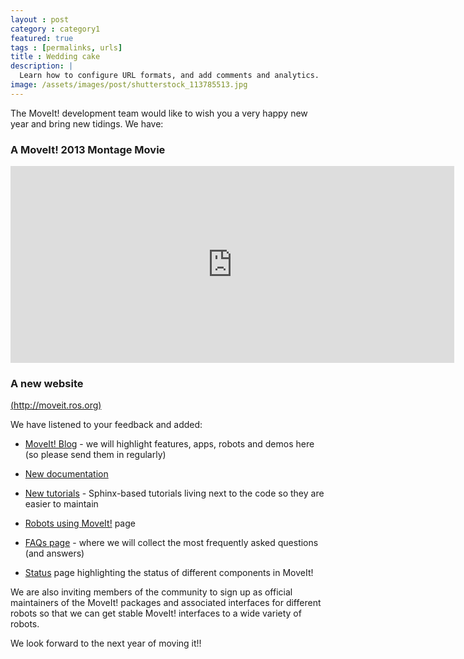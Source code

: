 ```yaml
---
layout : post
category : category1
featured: true
tags : [permalinks, urls]
title : Wedding cake
description: |
  Learn how to configure URL formats, and add comments and analytics.
image: /assets/images/post/shutterstock_113785513.jpg
---
```


The MoveIt! development team would like to wish you a very happy new year and bring new tidings. We have:


### A MoveIt! 2013 Montage Movie


<iframe width="710" height="315" src="https://www.youtube.com/embed/dblCGZzeUqs" frameborder="0" allowfullscreen></iframe>


### A new website


[(http://moveit.ros.org)](http://moveit.ros.org)

We have listened to your feedback and added:




  * [MoveIt! Blog](/blog/) - we will highlight features, apps, robots and demos here (so please send them in regularly)


  * [New documentation](/documentation/)


  * [New tutorials](/documentation/tutorials/) - Sphinx-based tutorials living next to the code so they are easier to maintain


  * [Robots using MoveIt!](/robots/) page


  * [FAQs page](/documentation/faqs/) - where we will collect the most frequently asked questions (and answers)


  * [Status](/about/moveit-status/) page highlighting the status of different components in MoveIt!


We are also inviting members of the community to sign up as official maintainers of the MoveIt! packages and associated interfaces for different robots so that we can get stable MoveIt! interfaces to a wide variety of robots.

We look forward to the next year of moving it!!
